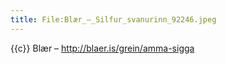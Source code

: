 ```yaml
---
title: File:Blær_–_Silfur_svanurinn_92246.jpeg
---
```


{{c}} Blær – http://blaer.is/grein/amma-sigga
